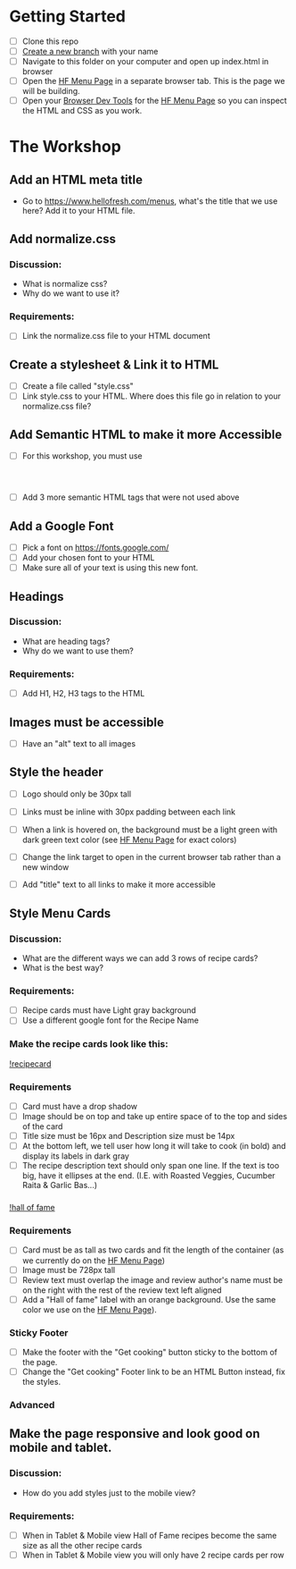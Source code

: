 
# Getting Started
- [ ] Clone this repo
- [ ] [Create a new branch](https://git-scm.com/book/en/v2/Git-Branching-Basic-Branching-and-Merging) with your name
- [ ] Navigate to this folder on your computer and open up index.html in browser
- [ ] Open the [HF Menu Page](https://www.hellofresh.com/menus) in a separate browser tab. This is the page we will be building.
- [ ] Open your [Browser Dev Tools](https://balsamiq.com/support/faqs/browserconsole/#:~:text=To%20open%20the%20developer%20console,(on%20Windows%2FLinux).) for the [HF Menu Page](https://www.hellofresh.com/menus) so you can inspect the HTML and CSS as you work.

# The Workshop

## Add an HTML meta title
- Go to https://www.hellofresh.com/menus, what's the title that we use here? Add it to your HTML file.

## Add normalize.css
### Discussion:
- What is normalize css?
- Why do we want to use it?
### Requirements:
- [ ] Link the normalize.css file to your HTML document

## Create a stylesheet & Link it to HTML
- [ ] Create a file called "style.css"
- [ ] Link style.css to your HTML. Where does this file go in relation to your normalize.css file?

## Add Semantic HTML to make it more Accessible
- [ ] For this workshop, you must use <nav /> <header /> <main />
- [ ] Add 3 more semantic HTML tags that were not used above

## Add a Google Font
- [ ] Pick a font on https://fonts.google.com/
- [ ] Add your chosen font to your HTML
- [ ] Make sure all of your text is using this new font.

## Headings
### Discussion:
- What are heading tags?
- Why do we want to use them?
### Requirements:
- [ ] Add H1, H2, H3 tags to the HTML

## Images must be accessible
- [ ] Have an "alt" text to all images

## Style the header
- [ ] Logo should only be 30px tall
- [ ] Links must be inline with 30px padding between each link
- [ ] When a link is hovered on, the background must be a light green with dark green text color (see [HF Menu Page](https://www.hellofresh.com/menus) for exact colors)
- [ ] Change the link target to open in the current browser tab rather than a new window
- [ ] Add "title" text to all links to make it more accessible


## Style Menu Cards
### Discussion:
- What are the different ways we can add 3 rows of recipe cards?
- What is the best way?
### Requirements:
- [ ] Recipe cards must have Light gray background
- [ ] Use a different google font for the Recipe Name

### Make the recipe cards look like this:
[!recipecard](./recipecard.png)
### Requirements
- [ ] Card must have a drop shadow
- [ ] Image should be on top and take up entire space of to the top and sides of the card
- [ ] Title size must be 16px and Description size must be 14px
- [ ] At the bottom left, we tell user how long it will take to cook (in bold) and display its labels in dark gray
- [ ] The recipe description text should only span one line. If the text is too big, have it ellipses at the end. (I.E. with Roasted Veggies, Cucumber Raita & Garlic Bas...)

### <div class="hall-of-fame"></div>
[!hall of fame](./hall-of-fame.png)
### Requirements
- [ ] Card must be as tall as two cards and fit the length of the container (as we currently do on the [HF Menu Page](https://www.hellofresh.com/menus))
- [ ] Image must be 728px tall
- [ ] Review text must overlap the image and review author's name must be on the right with the rest of the review text left aligned
- [ ] Add a "Hall of fame" label with an orange background. Use the same color we use on the [HF Menu Page](https://www.hellofresh.com/menus)).

### Sticky Footer
- [ ] Make the footer with the "Get cooking" button sticky to the bottom of the page.
- [ ] Change the "Get cooking" Footer link to be an HTML Button instead, fix the styles.

### Advanced

## Make the page responsive and look good on mobile and tablet.

### Discussion:
- How do you add styles just to the mobile view?
### Requirements:
- [ ] When in Tablet & Mobile view Hall of Fame recipes become the same size as all the other recipe cards
- [ ] When in Tablet & Mobile view you will only have 2 recipe cards per row
